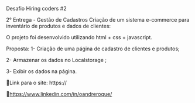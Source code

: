 Desafio Hiring coders #2

2° Entrega - Gestão de Cadastros
Criação de um sistema e-commerce para inventário de produtos e dados de clientes:

O projeto foi desenvolvido utilizando html + css + javascript. 

Proposta:
1- Criação de uma página de cadastro de clientes e produtos;

2- Armazenar os dados no Localstorage ;

3- Exibir os dados na página.

🔗Link para o site: https://

🔗https://www.linkedin.com/in/oandreroque/
